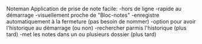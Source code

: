 Noteman
Application de prise de note facile:
-hors de ligne
-rapide au démarrage
-visuellement proche de "Bloc-notes"
-enregistre automatiquement à la fermeture (pas besoin de nommer)
-option pour avoir l'historique au démarrage (ou non)
-rechercher parmis l'historique (plus tard)
-met les notes dans un ou plusieurs dossier (plus tard)